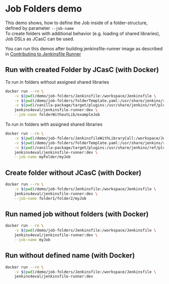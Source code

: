 Job Folders demo
=================

This demo shows, how to define the Job inside of a folder-structure, defined by parameter ```--job-name```  
To create folders with additional behavior (e.g. loading of shared libraries), Job DSLs as JCasC can be used.

You can run this demos after building jenkinsfile-runner image as described in [Contributing to Jenkinsfile Runner](/CONTRIBUTING.adoc#building)


## Run with created Folder by JCasC (with Docker)  

To run in folders without assigned shared libraries  

```bash
docker run --rm \
	-v $(pwd)/demo/job-folders/Jenkinsfile:/workspace/Jenkinsfile \
	-v $(pwd)/demo/job-folders/folderTemplate.yaml:/usr/share/jenkins/ref/casc/folderTemplate.yaml \
	-v $(pwd)/vanilla-package/target/plugins:/usr/share/jenkins/ref/plugins \
	jenkins4eval/jenkinsfile-runner:dev \
	--job-name folderWithoutLib/exampleJob
```	

To run in folders with assigned shared libraries  

```bash
docker run --rm \
	-v $(pwd)/demo/job-folders/JenkinsfileWithLibraryCall:/workspace/Jenkinsfile \
	-v $(pwd)/demo/job-folders/folderTemplate.yaml:/usr/share/jenkins/ref/casc/folderTemplate.yaml \
	-v $(pwd)/vanilla-package/target/plugins:/usr/share/jenkins/ref/plugins \
	jenkins4eval/jenkinsfile-runner:dev \
	--job-name myFolder/myJob
```
	
## Create folder without JCasC (with Docker)

```bash
docker run --rm \
	-v $(pwd)/demo/job-folders/Jenkinsfile:/workspace/Jenkinsfile \
	jenkins4eval/jenkinsfile-runner:dev \
	--job-name folder1/folder2/myJob
```	

## Run named job without folders (with Docker)

```bash
docker run --rm \
	-v $(pwd)/demo/job-folders/Jenkinsfile:/workspace/Jenkinsfile \
	jenkins4eval/jenkinsfile-runner:dev \
	--job-name myJob
```

## Run without defined name (with Docker)
```bash
docker run --rm \
	-v $(pwd)/demo/job-folders/Jenkinsfile:/workspace/Jenkinsfile \
	jenkins4eval/jenkinsfile-runner:dev
```
